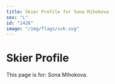 ```yaml
---
title: Skier Profile for Sona Mihokova
sex: "L"
id: "1426"
image: "/img/flags/svk.svg" 
---
```


# Skier Profile

This page is for: Sona Mihokova.
    